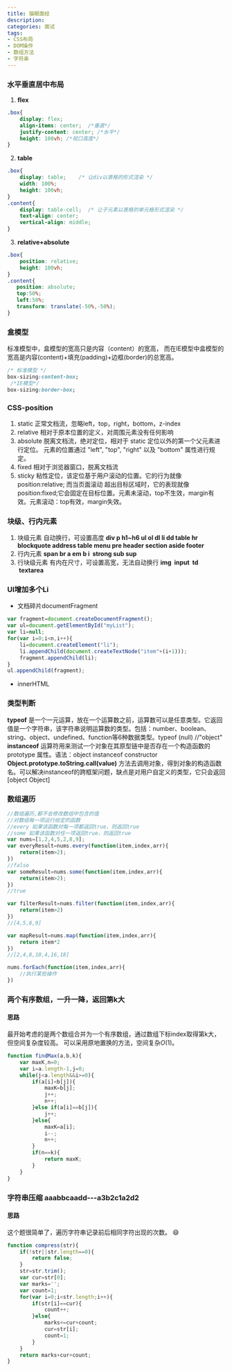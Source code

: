 ```yaml
---
title: 猫眼面经
description: 
categories: 面试
tags: 
- CSS布局
- DOM操作
- 数组方法
- 字符串
---
```


### 水平垂直居中布局
1. **flex**
````css
.box{
    display: flex;
    align-items: center;  /*垂直*/
    justify-content: center; /*水平*/
    height: 100vh; /*视口高度*/
}
````
2. **table**
````css
.box{
    display: table;    /* 让div以表格的形式渲染 */
    width: 100%;
    height: 100vh;
}
.content{
    display: table-cell;  /* 让子元素以表格的单元格形式渲染 */
    text-align: center;
    vertical-align: middle;
}
````

3. **relative+absolute**
````css
.box{
    position: relative;
    height: 100vh;
}
.content{
   position: absolute;
   top:50%;
   left:50%;
   transform: translate(-50%,-50%);
}
```` 

### 盒模型
标准模型中，盒模型的宽高只是内容（content）的宽高，
而在IE模型中盒模型的宽高是内容(content)+填充(padding)+边框(border)的总宽高。
````css
/* 标准模型 */
box-sizing:content-box;
 /*IE模型*/
box-sizing:border-box;  
````

### CSS-position
1. static 正常文档流，忽略left，top，right，bottom，z-index   
2. relative 相对于原本位置的定义，对周围元素没有任何影响   
3. absolute 脱离文档流，绝对定位，相对于 static 定位以外的第一个父元素进行定位。 元素的位置通过 "left", "top", "right" 以及 "bottom" 属性进行规定。 
4. fixed 相对于浏览器窗口，脱离文档流  
5. sticky 粘性定位，该定位基于用户滚动的位置。它的行为就像 position:relative; 而当页面滚动   超出目标区域时，它的表现就像 position:fixed;它会固定在目标位置。元素未滚动，top不生效，margin有效。元素滚动：top有效，margin失效。

### 块级、行内元素
1. 块级元素 自动换行，可设置高度 **div p h1~h6 ul ol dl li dd table hr blockquote address table menu pre header section aside footer**
2. 行内元素 **span br a  em b i  strong sub sup**
3. 行块级元素 有内在尺寸，可设置高宽，无法自动换行 **img  input  td  textarea**

### Ul增加多个Li
- 文档碎片documentFragment
````javascript
var fragment=document.createDocumentFragment();
var ul=document.getElementById("myList");
var li=null;
for(var i=0;i<n,i++){
    li=document.createElement("li");
    li.appendChild(document.createTextNode("item"+(i+1)));
    fragment.appendChild(li);
}
ul.appendChild(fragment);
````  
- innerHTML

### 类型判断
**typeof** 是一个一元运算，放在一个运算数之前，运算数可以是任意类型。它返回值是一个字符串，该字符串说明运算数的类型。包括：number、boolean、string、object、undefined、function等6种数据类型。typeof (null) //"object"
**instanceof** 运算符用来测试一个对象在其原型链中是否存在一个构造函数的 prototype 属性。语法：object instanceof constructor
**Object.prototype.toString.call(value)** 方法去调用对象，得到对象的构造函数名。可以解决instanceof的跨框架问题，缺点是对用户自定义的类型，它只会返回[object Object]

### 数组遍历
````javascript
//数组遍历,都不会修改数组中包含的值
//对数组每一项运行给定的函数
//every 如果该函数对每一项都返回true，则返回true
//some 如果该函数对任一项返回true，则返回true
var nums=[1,2,4,5,2,8,9];
var everyResult=nums.every(function(item,index,arr){
    return(item>2);
})
//false
var someResult=nums.some(function(item,index,arr){
    return(item>2);
})
//true

var filterResult=nums.filter(function(item,index,arr){
    return(item>2)
})
//[4,5,8,9]

var mapResult=nums.map(function(item,index,arr){
    return item*2
})
//[2,4,8,10,4,16,18]

nums.forEach(function(item,index,arr){
    //执行某些操作
})
````

### 两个有序数组，一升一降，返回第k大
#### 思路  
最开始考虑的是两个数组合并为一个有序数组，通过数组下标index取得第k大，但空间复杂度较高。
可以采用原地置换的方法，空间复杂$O(1)$。
````javascript
function findMax(a,b,k){
	var maxK,n=0;
	var i=a.length-1,j=0;
	while(j<a.length&&i>=0){
		if(a[i]<b[j]){
			maxK=b[j];
			j++;
			n++;
		}else if(a[i]==b[j]){
			j++;
		}else{
			maxK=a[i];
			i--;
			n++;
		}
		if(n==k){
			return maxK;
		}
	}
}
````

### 字符串压缩 aaabbcaadd---a3b2c1a2d2
#### 思路
这个题很简单了，遍历字符串记录前后相同字符出现的次数。 :smile:

````javascript
function compress(str){
	if(!str||str.length==0){
		return false;
	}
	str=str.trim();
	var cur=str[0];
	var marks='';
	var count=1;
	for(var i=0;i<str.length;i++){
		if(str[i]==cur){
			count++;
		}else{
			marks+=cur+count;
			cur=str[i];
			count=1;
		}
	}
	return marks+cur+count;
}
````